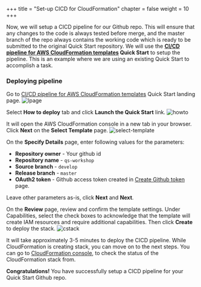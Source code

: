 +++
title = "Set-up CICD for CloudFormation"
chapter = false
weight = 10
+++

Now, we will setup a CICD pipeline for our Github repo. This will ensure that any changes to the code is always tested before merge, and the master branch of the repo always contains the working code which is ready to be submitted to the original Quick Start repository. We will use the **[CI/CD pipeline for AWS CloudFormation templates](https://aws.amazon.com/quickstart/architecture/cicd-taskcat/) Quick Start** to setup the pipeline. This is an example where we are using an existing Quick Start to accomplish a task.

### Deploying pipeline

Go to [CI/CD pipeline for AWS CloudFormation templates](https://aws.amazon.com/quickstart/architecture/cicd-taskcat/) Quick Start landing page.
![lpage](/images/qs-cicd-page.png)

Select **How to deploy** tab and click **Launch the Quick Start** link.
![howto](/images/how-to-deploy.png)

It will open the AWS CloudFormation console in a new tab in your browser. Click **Next** on the **Select Template** page.
![select-template](/images/select-template.png)

On the **Specify Details** page, enter following values for the parameters:

- **Repository owner** - Your github id
- **Repository name** - `qs-workshop`
- **Source branch** - `develop`
- **Release branch** - `master`
- **OAuth2 token** - Github access token created in [Create Github token](/10_prerequisites/30_github_token.html) page.

Leave other parameters as-is, click **Next** and **Next**.

On the **Review** page, review and confirm the template settings. Under Capabilities, select the check boxes to acknowledge that the template will create IAM resources and require additional capabilities. Then click **Create** to deploy the stack.
![cstack](/images/create-stack.gif)

It will take approximately 3-5 minutes to deploy the CICD pipeline. While CloudFormation is creating stack, you can move on to the next steps. You can go to [CloudFormation console](https://us-west-2.console.aws.amazon.com/cloudformation/home?region=us-west-2), to check the status of the CloudFormation stack from.

**Congratulations!** You have successfully setup a CICD pipeline for your Quick Start Github repo.


